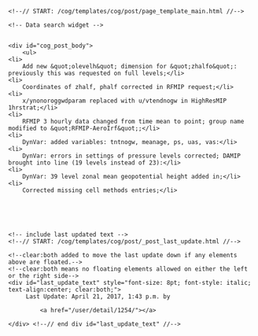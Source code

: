          

    <!--// START: /cog/templates/cog/post/page_template_main.html //-->
<!--// loading page body from page_template_main.html //-->




  	<!-- Data search widget -->
  	

    <div id="cog_post_body">
        <ul>
	<li>
		Add new &quot;olevelh&quot; dimension for &quot;zhalfo&quot;: previously this was requested on full levels;</li>
	<li>
		Coordinates of zhalf, phalf corrected in RFMIP request;</li>
	<li>
		x/ynonoroggwdparam replaced with u/vtendnogw in HighResMIP 1hrstrat;</li>
	<li>
		RFMIP 3 hourly data changed from time mean to point; group name modified to &quot;RFMIP-AeroIrf&quot;;</li>
	<li>
		DynVar: added variables: tntnogw, meanage, ps, uas, vas:</li>
	<li>
		DynVar: errors in settings of pressure levels corrected; DAMIP brought into line (19 levels instead of 23):</li>
	<li>
		DynVar: 39 level zonal mean geopotential height added in;</li>
	<li>
		Corrected missing cell methods entries;</li>
</ul>
<p>
	&nbsp;</p>
<p>
	&nbsp;</p>
    </div> <!--// end div id=cog_post_body //-->

    <!-- include last updated text -->
    <!--// START: /cog/templates/cog/post/_post_last_update.html //-->

    <!--clear:both added to move the last update down if any elements above are floated.-->
    <!--clear:both means no floating elements allowed on either the left or the right side-->
	<div id="last_update_text" style="font-size: 8pt; font-style: italic; text-align:center; clear:both;">
	     Last Update: April 21, 2017, 1:43 p.m. by
         
             <a href="/user/detail/1254/"></a>
         
	</div> <!--// end div id="last_update_text" //-->
